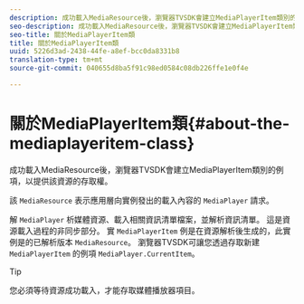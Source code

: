 ```yaml
---
description: 成功載入MediaResource後，瀏覽器TVSDK會建立MediaPlayerItem類別的例項，以提供該資源的存取權。
seo-description: 成功載入MediaResource後，瀏覽器TVSDK會建立MediaPlayerItem類別的例項，以提供該資源的存取權。
seo-title: 關於MediaPlayerItem類
title: 關於MediaPlayerItem類
uuid: 5226d3ad-2438-44fe-a8ef-bcc0da8331b8
translation-type: tm+mt
source-git-commit: 040655d8ba5f91c98ed0584c08db226ffe1e0f4e

---
```



# 關於MediaPlayerItem類{#about-the-mediaplayeritem-class}

成功載入MediaResource後，瀏覽器TVSDK會建立MediaPlayerItem類別的例項，以提供該資源的存取權。

該 `MediaResource` 表示應用層向實例發出的載入內容的 `MediaPlayer` 請求。

解 `MediaPlayer` 析媒體資源、載入相關資訊清單檔案，並解析資訊清單。 這是資源載入過程的非同步部分。 實 `MediaPlayerItem` 例是在資源解析後生成的，此實例是的已解析版本 `MediaResource`。 瀏覽器TVSDK可讓您透過存取新建 `MediaPlayerItem` 的例項 `MediaPlayer.CurrentItem`。

>[!TIP]
>
>您必須等待資源成功載入，才能存取媒體播放器項目。


